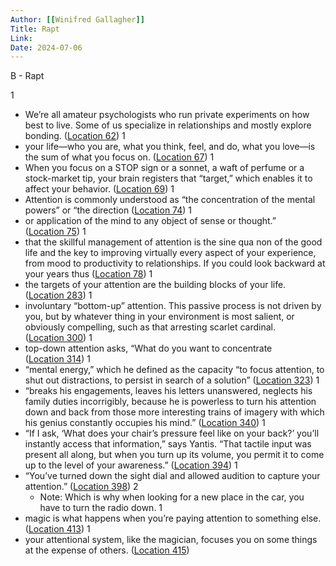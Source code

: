 ```yaml
---
Author: [[Winifred Gallagher]]
Title: Rapt
Link: 
Date: 2024-07-06
---
```

B - Rapt

1
- We’re all amateur psychologists who run private experiments on how best to live. Some of us specialize in relationships and mostly explore bonding. ([Location 62](https://readwise.io/to_kindle?action=open&asin=B001V6P12E&location=62))
1
- your life—who you are, what you think, feel, and do, what you love—is the sum of what you focus on. ([Location 67](https://readwise.io/to_kindle?action=open&asin=B001V6P12E&location=67))
1
- When you focus on a STOP sign or a sonnet, a waft of perfume or a stock-market tip, your brain registers that “target,” which enables it to affect your behavior. ([Location 69](https://readwise.io/to_kindle?action=open&asin=B001V6P12E&location=69))
1
- Attention is commonly understood as “the concentration of the mental powers” or “the direction ([Location 74](https://readwise.io/to_kindle?action=open&asin=B001V6P12E&location=74))
1
- or application of the mind to any object of sense or thought.” ([Location 75](https://readwise.io/to_kindle?action=open&asin=B001V6P12E&location=75))
1
- that the skillful management of attention is the sine qua non of the good life and the key to improving virtually every aspect of your experience, from mood to productivity to relationships. If you could look backward at your years thus ([Location 78](https://readwise.io/to_kindle?action=open&asin=B001V6P12E&location=78))
1
- the targets of your attention are the building blocks of your life. ([Location 283](https://readwise.io/to_kindle?action=open&asin=B001V6P12E&location=283))
1
- involuntary “bottom-up” attention. This passive process is not driven by you, but by whatever thing in your environment is most salient, or obviously compelling, such as that arresting scarlet cardinal. ([Location 300](https://readwise.io/to_kindle?action=open&asin=B001V6P12E&location=300))
1
- top-down attention asks, “What do you want to concentrate ([Location 314](https://readwise.io/to_kindle?action=open&asin=B001V6P12E&location=314))
1
- “mental energy,” which he defined as the capacity “to focus attention, to shut out distractions, to persist in search of a solution” ([Location 323](https://readwise.io/to_kindle?action=open&asin=B001V6P12E&location=323))
1
- “breaks his engagements, leaves his letters unanswered, neglects his family duties incorrigibly, because he is powerless to turn his attention down and back from those more interesting trains of imagery with which his genius constantly occupies his mind.” ([Location 340](https://readwise.io/to_kindle?action=open&asin=B001V6P12E&location=340))
1
- “If I ask, ‘What does your chair’s pressure feel like on your back?’ you’ll instantly access that information,” says Yantis. “That tactile input was present all along, but when you turn up its volume, you permit it to come up to the level of your awareness.” ([Location 394](https://readwise.io/to_kindle?action=open&asin=B001V6P12E&location=394))
1
- “You’ve turned down the sight dial and allowed audition to capture your attention.” ([Location 398](https://readwise.io/to_kindle?action=open&asin=B001V6P12E&location=398))
2
    - Note: Which is why when looking for a new place in the car, you have to turn the radio down.
1
- magic is what happens when you’re paying attention to something else. ([Location 413](https://readwise.io/to_kindle?action=open&asin=B001V6P12E&location=413))
1
- your attentional system, like the magician, focuses you on some things at the expense of others. ([Location 415](https://readwise.io/to_kindle?action=open&asin=B001V6P12E&location=415))
